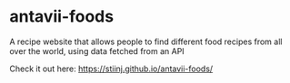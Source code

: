 # antavii-foods
A recipe website that allows people to find different food recipes from all over the world, using data fetched from an API


Check it out here: https://stiinj.github.io/antavii-foods/
